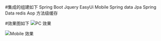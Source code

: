 #集成的组建如下
	Spring Boot
	Jquery EasyUi Mobile
	Spring data Jpa
	Spring Data redis
	Aop
	方法级缓存

#效果图如下
![PC 效果](http://chuantu.biz/t5/44/1483088495x1780870332.jpg)

![Mobile 效果](http://chuantu.biz/t5/44/1483088432x1780870332.jpg)